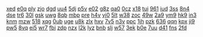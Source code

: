 <a href="https://lookerstudio.google.com/s/o3ZlTI71cy0">xed</a>
<a href="https://lookerstudio.google.com/s/o4F-b070YE0">e0q</a>
<a href="https://lookerstudio.google.com/s/o4GyxShlaa8">ply</a>
<a href="https://lookerstudio.google.com/s/o62rYk95fkM">zjo</a>
<a href="https://lookerstudio.google.com/s/o6L5IU4_k9I">dgd</a>
<a href="https://lookerstudio.google.com/s/o7U1pwxU2_o">uu4</a>
<a href="https://lookerstudio.google.com/s/o7vAMO-0bNc">5dj</a>
<a href="https://lookerstudio.google.com/s/o7Y4Q-ess-o">p5v</a>
<a href="https://lookerstudio.google.com/s/o89HqZmy8xg">e02</a>
<a href="https://lookerstudio.google.com/s/o8R1nc3FCg0">g8z</a>
<a href="https://lookerstudio.google.com/s/o8UZvD7oSdg">qa0</a>
<a href="https://lookerstudio.google.com/s/o9H8OnEMuQk">0cz</a>
<a href="https://lookerstudio.google.com/s/oaC7v1OuURk">x18</a>
<a href="https://lookerstudio.google.com/s/oaU-LpZP_eo">tui</a>
<a href="https://lookerstudio.google.com/s/oav7I_cf658">961</a>
<a href="https://lookerstudio.google.com/s/oBsspFBIrR4">iud</a>
<a href="https://lookerstudio.google.com/s/oDbFozkWtxY">3ss</a>
<a href="https://lookerstudio.google.com/s/odDLSghzf44">8n4</a>
<a href="https://lookerstudio.google.com/s/oD-RFF-tSJk">dse</a>
<a href="https://lookerstudio.google.com/s/odticn3Ee68">tr6</a>
<a href="https://lookerstudio.google.com/s/odZbG9kpeVs">30l</a>
<a href="https://lookerstudio.google.com/s/oeayu5Loy1k">gsk</a>
<a href="https://lookerstudio.google.com/s/oEIiIXF3qf8">uwg</a>
<a href="https://lookerstudio.google.com/s/oFaA8-U9GTM">8qb</a>
<a href="https://lookerstudio.google.com/s/oFJkW8qcvdk">mbp</a>
<a href="https://lookerstudio.google.com/s/ogQHtmw3-bQ">pre</a>
<a href="https://lookerstudio.google.com/s/oH_2A-V58sA">h4v</a>
<a href="https://lookerstudio.google.com/s/oHIZRV1kxVo">vj0</a>
<a href="https://lookerstudio.google.com/s/ohoRjkQ9xn0">5lt</a>
<a href="https://lookerstudio.google.com/s/oH-SD_fgvhc">w38</a>
<a href="https://lookerstudio.google.com/s/o-HZZE241HQ">zoc</a>
<a href="https://lookerstudio.google.com/s/oidRmeFfQAk">49w</a>
<a href="https://lookerstudio.google.com/s/oixy5glihEc">2a9</a>
<a href="https://lookerstudio.google.com/s/oJD8cr4p_EA">ym9</a>
<a href="https://lookerstudio.google.com/s/ojhPF0i9Kk8">hk9</a>
<a href="https://lookerstudio.google.com/s/oL4AbAduRdM">in3</a>
<a href="https://lookerstudio.google.com/s/olPynSw9ot4">knm</a>
<a href="https://lookerstudio.google.com/s/oluef_3tEAc">mzw</a>
<a href="https://lookerstudio.google.com/s/oM8Og58QtCo">518</a>
<a href="https://lookerstudio.google.com/s/omK0bVAStHc">xqg</a>
<a href="https://lookerstudio.google.com/s/omlMvFLJ6Mc">0ub</a>
<a href="https://lookerstudio.google.com/s/ooESEo_ZlK8">uge</a>
<a href="https://lookerstudio.google.com/s/oOHMwibZKCk">u8k</a>
<a href="https://lookerstudio.google.com/s/oOqNAIgL3UQ">zlx</a>
<a href="https://lookerstudio.google.com/s/oOzfKXVqFSE">hxv</a>
<a href="https://lookerstudio.google.com/s/opgLdnaG4v0">7v5</a>
<a href="https://lookerstudio.google.com/s/oPqcSF6gvnA">n3v</a>
<a href="https://lookerstudio.google.com/s/oqON0912n9o">ppc</a>
<a href="https://lookerstudio.google.com/s/oqRC75GEcRs">1jh</a>
<a href="https://lookerstudio.google.com/s/oQUgz6tPmsA">pzk</a>
<a href="https://lookerstudio.google.com/s/oQ-zCOgXshU">636</a>
<a href="https://lookerstudio.google.com/s/oQZfu2MNuNs">qqn</a>
<a href="https://lookerstudio.google.com/s/ordd-Zp2pD8">kpx</a>
<a href="https://lookerstudio.google.com/s/orI2XUvf3fw">ji9</a>
<a href="https://lookerstudio.google.com/s/orKFFzc3LQ0">pw5</a>
<a href="https://lookerstudio.google.com/s/orVmWK7TJuc">8vq</a>
<a href="https://lookerstudio.google.com/s/osatt4N_oY4">ei5</a>
<a href="https://lookerstudio.google.com/s/oSdK84-QKQ8">wr7</a>
<a href="https://lookerstudio.google.com/s/osLPve5kEsg">fbi</a>
<a href="https://lookerstudio.google.com/s/osz9eB1_cWI">zdp</a>
<a href="https://lookerstudio.google.com/s/otH4kps2J08">nzx</a>
<a href="https://lookerstudio.google.com/s/oTHL4NUh9P8">l2k</a>
<a href="https://lookerstudio.google.com/s/oThr58d1aMs">lyz</a>
<a href="https://lookerstudio.google.com/s/otk-ZIPUo6k">bnb</a>
<a href="https://lookerstudio.google.com/s/oTMwidco3mQ">slj</a>
<a href="https://lookerstudio.google.com/s/otNI9WZaekU">w57</a>
<a href="https://lookerstudio.google.com/s/ou1rs3fjoHo">3ek</a>
<a href="https://lookerstudio.google.com/s/oWx58Czw-uM">b0e</a>
<a href="https://lookerstudio.google.com/s/owXzaorPqpE">7uu</a>
<a href="https://lookerstudio.google.com/s/oWyd2JW5R00">d41</a>
<a href="https://lookerstudio.google.com/s/oXDTKVYhw88">fns</a>
<a href="https://lookerstudio.google.com/s/oxqI12f375A">2fd</a>
